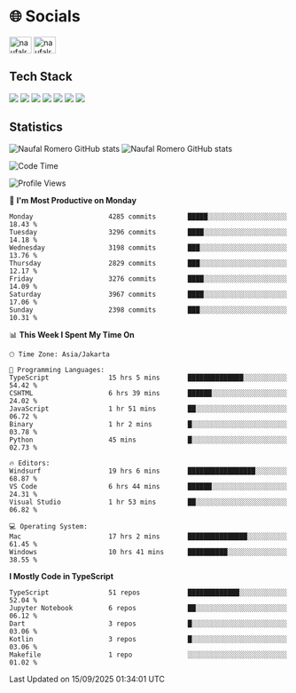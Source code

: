 <h1 align="">🌐 Socials</h1>
<p align="left">
<a href="https://linkedin.com/in/naufal-romero-putra-pratama-9ab816177/" target="blank"><img align="center" src="https://raw.githubusercontent.com/rahuldkjain/github-profile-readme-generator/master/src/images/icons/Social/linked-in-alt.svg" alt="naufalromero" height="30" width="40" /></a>
<a href="https://instagram.com/naufalromero" target="blank"><img align="center" src="https://raw.githubusercontent.com/rahuldkjain/github-profile-readme-generator/master/src/images/icons/Social/instagram.svg" alt="naufalromero" height="30" width="40" /></a>
</p>


<h2 align="">Tech Stack</h2>
<div align="">
  <img src="https://img.shields.io/badge/next.js-000000?style=for-the-badge&logo=nextdotjs&logoColor=white"/>
 <img src="https://img.shields.io/badge/typescript-%23007ACC.svg?style=for-the-badge&logo=typescript&logoColor=white"/>
 <img src="https://img.shields.io/badge/react-%2320232a.svg?style=for-the-badge&logo=react&logoColor=%2361DAFB"/>
 <img src="https://img.shields.io/badge/tailwindcss-%2338B2AC.svg?style=for-the-badge&logo=tailwind-css&logoColor=white"/>
 <img src="https://img.shields.io/badge/Prisma-3982CE?style=for-the-badge&logo=Prisma&logoColor=white"/>
 <img src="https://img.shields.io/badge/javascript-%23323330.svg?style=for-the-badge&logo=javascript&logoColor=%23F7DF1E"/>
 <img src="https://img.shields.io/badge/java-%23ED8B00.svg?style=for-the-badge&logo=openjdk&logoColor=white"/>
</div>


<h2 align="">Statistics</h2>
<div align="">
<img src="https://github-readme-stats-xi-nine-74.vercel.app/api?username=romves&show_icons=true&theme=tokyonight&include_all_commits=true&count_private=true" alt="Naufal Romero GitHub stats"/>
<img src="https://github-readme-stats-xi-nine-74.vercel.app/api/top-langs/?username=romves&theme=tokyonight&hide_border=false&include_all_commits=true&count_private=true&layout=compact" alt="Naufal Romero GitHub stats"/>
</div>

<!--START_SECTION:waka-->
![Code Time](http://img.shields.io/badge/Code%20Time-2%2C913%20hrs%2053%20mins-blue)

![Profile Views](http://img.shields.io/badge/Profile%20Views-0-blue)

📅 **I'm Most Productive on Monday** 

```text
Monday                   4285 commits        █████░░░░░░░░░░░░░░░░░░░░   18.43 % 
Tuesday                  3296 commits        ████░░░░░░░░░░░░░░░░░░░░░   14.18 % 
Wednesday                3198 commits        ███░░░░░░░░░░░░░░░░░░░░░░   13.76 % 
Thursday                 2829 commits        ███░░░░░░░░░░░░░░░░░░░░░░   12.17 % 
Friday                   3276 commits        ████░░░░░░░░░░░░░░░░░░░░░   14.09 % 
Saturday                 3967 commits        ████░░░░░░░░░░░░░░░░░░░░░   17.06 % 
Sunday                   2398 commits        ███░░░░░░░░░░░░░░░░░░░░░░   10.31 % 
```


📊 **This Week I Spent My Time On** 

```text
🕑︎ Time Zone: Asia/Jakarta

💬 Programming Languages: 
TypeScript               15 hrs 5 mins       ██████████████░░░░░░░░░░░   54.42 % 
CSHTML                   6 hrs 39 mins       ██████░░░░░░░░░░░░░░░░░░░   24.02 % 
JavaScript               1 hr 51 mins        ██░░░░░░░░░░░░░░░░░░░░░░░   06.72 % 
Binary                   1 hr 2 mins         █░░░░░░░░░░░░░░░░░░░░░░░░   03.78 % 
Python                   45 mins             █░░░░░░░░░░░░░░░░░░░░░░░░   02.73 % 

🔥 Editors: 
Windsurf                 19 hrs 6 mins       █████████████████░░░░░░░░   68.87 % 
VS Code                  6 hrs 44 mins       ██████░░░░░░░░░░░░░░░░░░░   24.31 % 
Visual Studio            1 hr 53 mins        ██░░░░░░░░░░░░░░░░░░░░░░░   06.82 % 

💻 Operating System: 
Mac                      17 hrs 2 mins       ███████████████░░░░░░░░░░   61.45 % 
Windows                  10 hrs 41 mins      ██████████░░░░░░░░░░░░░░░   38.55 % 
```

**I Mostly Code in TypeScript** 

```text
TypeScript               51 repos            █████████████░░░░░░░░░░░░   52.04 % 
Jupyter Notebook         6 repos             ██░░░░░░░░░░░░░░░░░░░░░░░   06.12 % 
Dart                     3 repos             █░░░░░░░░░░░░░░░░░░░░░░░░   03.06 % 
Kotlin                   3 repos             █░░░░░░░░░░░░░░░░░░░░░░░░   03.06 % 
Makefile                 1 repo              ░░░░░░░░░░░░░░░░░░░░░░░░░   01.02 % 
```




 Last Updated on 15/09/2025 01:34:01 UTC
<!--END_SECTION:waka-->
